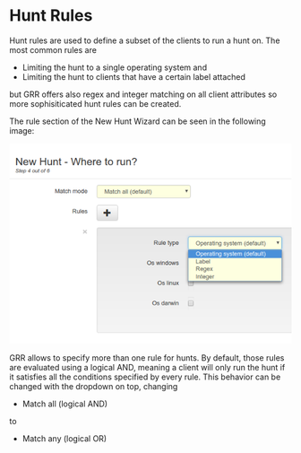 # Hunt Rules #

Hunt rules are used to define a subset of the clients to run a hunt on. The most common rules are
- Limiting the hunt to a single operating system and
- Limiting the hunt to clients that have a certain label attached

but GRR offers also regex and integer matching on all client attributes so more sophisiticated hunt rules can be created.

The rule section of the New Hunt Wizard can be seen in the following image:

![Rules Section](../../images/hunt_rules.png "Rules Section")

GRR allows to specify more than one rule for hunts. By default, those rules are evaluated using a logical AND, meaning a client will only run the hunt if it satisfies all the conditions specified by every rule. This behavior can be changed with the dropdown on top, changing

- Match all (logical AND)

to

- Match any (logical OR)
